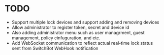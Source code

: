 # TODO
- Support multiple lock devices and support adding and removing devices
- Allow administrator to register token, secret and device id
- Also adding administrator menu such as user managrment, guest management, policy cinfuguration, and etc.
- Add WebSocket communication to reflect actual real-time lock status sent from SwitchBot WebHook notification
